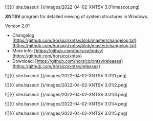 ![]({{ site.baseurl }}/images/2022-04-02-XNTSV 3.01/mascot.png)

**XNTSV** program for detailed viewing of system structures in Windows.

Version 2.01

- Changelog: [https://github.com/horsicq/xntsv/blob/master/changelog.txt](https://github.com/horsicq/xntsv/blob/master/changelog.txt)
- More info: [https://github.com/horsicq/xntsv](https://github.com/horsicq/xntsv)
- Download: [https://github.com/horsicq/xntsv/releases](https://github.com/horsicq/xntsv/releases)

![]({{ site.baseurl }}/images/2022-04-02-XNTSV 3.01/1.png)

![]({{ site.baseurl }}/images/2022-04-02-XNTSV 3.01/2.png)

![]({{ site.baseurl }}/images/2022-04-02-XNTSV 3.01/3.png)

![]({{ site.baseurl }}/images/2022-04-02-XNTSV 3.01/4.png)

![]({{ site.baseurl }}/images/2022-04-02-XNTSV 3.01/5.png)
